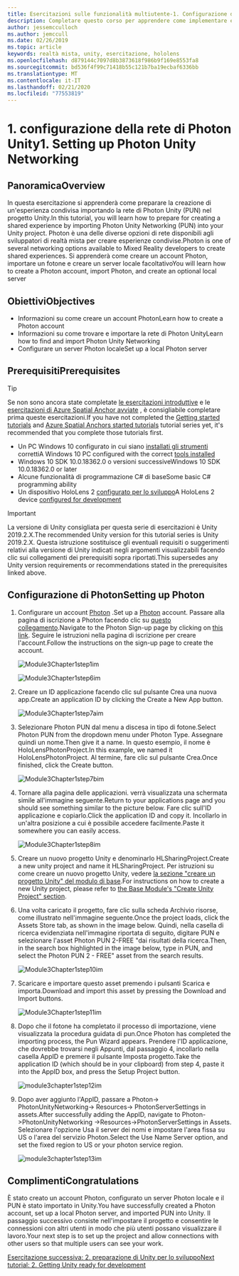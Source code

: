```yaml
---
title: Esercitazioni sulle funzionalità multiutente-1. Configurazione della rete di Photon Unity
description: Completare questo corso per apprendere come implementare esperienze condivise multiutente all'interno di un'applicazione HoloLens 2.
author: jessemcculloch
ms.author: jemccull
ms.date: 02/26/2019
ms.topic: article
keywords: realtà mista, unity, esercitazione, hololens
ms.openlocfilehash: d879144c7097d8b3873618f986b9f169e8553fa8
ms.sourcegitcommit: bd536f4f99c71418b55c121b7ba19ecbaf6336bb
ms.translationtype: MT
ms.contentlocale: it-IT
ms.lasthandoff: 02/21/2020
ms.locfileid: "77553819"
---
```

# <a name="1-setting-up-photon-unity-networking"></a><span data-ttu-id="d777a-105">1. configurazione della rete di Photon Unity</span><span class="sxs-lookup"><span data-stu-id="d777a-105">1. Setting up Photon Unity Networking</span></span>

## <a name="overview"></a><span data-ttu-id="d777a-106">Panoramica</span><span class="sxs-lookup"><span data-stu-id="d777a-106">Overview</span></span>

<span data-ttu-id="d777a-107">In questa esercitazione si apprenderà come preparare la creazione di un'esperienza condivisa importando la rete di Photon Unity (PUN) nel progetto Unity.</span><span class="sxs-lookup"><span data-stu-id="d777a-107">In this tutorial, you will learn how to prepare for creating a shared experience by importing Photon Unity Networking (PUN) into your Unity project.</span></span> <span data-ttu-id="d777a-108">Photon è una delle diverse opzioni di rete disponibili agli sviluppatori di realtà mista per creare esperienze condivise.</span><span class="sxs-lookup"><span data-stu-id="d777a-108">Photon is one of several networking options available to Mixed Reality developers to create shared experiences.</span></span> <span data-ttu-id="d777a-109">Si apprenderà come creare un account Photon, importare un fotone e creare un server locale facoltativo</span><span class="sxs-lookup"><span data-stu-id="d777a-109">You will learn how to create a Photon account, import Photon, and create an optional local server</span></span>

## <a name="objectives"></a><span data-ttu-id="d777a-110">Obiettivi</span><span class="sxs-lookup"><span data-stu-id="d777a-110">Objectives</span></span>

* <span data-ttu-id="d777a-111">Informazioni su come creare un account Photon</span><span class="sxs-lookup"><span data-stu-id="d777a-111">Learn how to create a Photon account</span></span>
* <span data-ttu-id="d777a-112">Informazioni su come trovare e importare la rete di Photon Unity</span><span class="sxs-lookup"><span data-stu-id="d777a-112">Learn how to find and import Photon Unity Networking</span></span>
* <span data-ttu-id="d777a-113">Configurare un server Photon locale</span><span class="sxs-lookup"><span data-stu-id="d777a-113">Set up a local Photon server</span></span>

## <a name="prerequisites"></a><span data-ttu-id="d777a-114">Prerequisiti</span><span class="sxs-lookup"><span data-stu-id="d777a-114">Prerequisites</span></span>

>[!TIP]
><span data-ttu-id="d777a-115">Se non sono ancora state completate [le esercitazioni introduttive](mrlearning-base.md) e le [esercitazioni di Azure Spatial Anchor avviate](mrlearning-asa-ch1.md) , è consigliabile completare prima queste esercitazioni.</span><span class="sxs-lookup"><span data-stu-id="d777a-115">If you have not completed the [Getting started tutorials](mrlearning-base.md) and [Azure Spatial Anchors started tutorials](mrlearning-asa-ch1.md) tutorial series yet, it's recommended that you complete those tutorials first.</span></span>

* <span data-ttu-id="d777a-116">Un PC Windows 10 configurato in cui siano [installati gli strumenti](install-the-tools.md) corretti</span><span class="sxs-lookup"><span data-stu-id="d777a-116">A Windows 10 PC configured with the correct [tools installed](install-the-tools.md)</span></span>
* <span data-ttu-id="d777a-117">Windows 10 SDK 10.0.18362.0 o versioni successive</span><span class="sxs-lookup"><span data-stu-id="d777a-117">Windows 10 SDK 10.0.18362.0 or later</span></span>
* <span data-ttu-id="d777a-118">Alcune funzionalità di programmazione C# di base</span><span class="sxs-lookup"><span data-stu-id="d777a-118">Some basic C# programming ability</span></span>
* <span data-ttu-id="d777a-119">Un dispositivo HoloLens 2 [configurato per lo sviluppo](using-visual-studio.md#enabling-developer-mode)</span><span class="sxs-lookup"><span data-stu-id="d777a-119">A HoloLens 2 device [configured for development](using-visual-studio.md#enabling-developer-mode)</span></span>

>[!IMPORTANT]
> <span data-ttu-id="d777a-120">La versione di Unity consigliata per questa serie di esercitazioni è Unity 2019.2.X.</span><span class="sxs-lookup"><span data-stu-id="d777a-120">The recommended Unity version for this tutorial series is Unity 2019.2.X.</span></span> <span data-ttu-id="d777a-121">Questa istruzione sostituisce gli eventuali requisiti o suggerimenti relativi alla versione di Unity indicati negli argomenti visualizzabili facendo clic sui collegamenti dei prerequisiti sopra riportati.</span><span class="sxs-lookup"><span data-stu-id="d777a-121">This supersedes any Unity version requirements or recommendations stated in the prerequisites linked above.</span></span>

## <a name="setting-up-photon"></a><span data-ttu-id="d777a-122">Configurazione di Photon</span><span class="sxs-lookup"><span data-stu-id="d777a-122">Setting up Photon</span></span>

1. <span data-ttu-id="d777a-123">Configurare un account [Photon](https://dashboard.photonengine.com//Account/SignUp) .</span><span class="sxs-lookup"><span data-stu-id="d777a-123">Set up a [Photon](https://dashboard.photonengine.com//Account/SignUp) account.</span></span> <span data-ttu-id="d777a-124">Passare alla pagina di iscrizione a Photon facendo clic su [questo collegamento](https://dashboard.photonengine.com//Account/SignUp).</span><span class="sxs-lookup"><span data-stu-id="d777a-124">Navigate to the Photon Sign-up page by clicking on [this link](https://dashboard.photonengine.com//Account/SignUp).</span></span> <span data-ttu-id="d777a-125">Seguire le istruzioni nella pagina di iscrizione per creare l'account.</span><span class="sxs-lookup"><span data-stu-id="d777a-125">Follow the instructions on the sign-up page to create the account.</span></span>

    ![Module3Chapter1step1im](images/module3chapter1step1im.PNG)

    ![Module3Chapter1step6im](images/module3chapter1step6im.PNG)

2. <span data-ttu-id="d777a-128">Creare un ID applicazione facendo clic sul pulsante Crea una nuova app.</span><span class="sxs-lookup"><span data-stu-id="d777a-128">Create an application ID by clicking the Create a New App button.</span></span>

    ![Module3Chapter1step7aim](images/module3chapter1step7aim.PNG)

3. <span data-ttu-id="d777a-130">Selezionare Photon PUN dal menu a discesa in tipo di fotone.</span><span class="sxs-lookup"><span data-stu-id="d777a-130">Select Photon PUN from the dropdown menu under Photon Type.</span></span> <span data-ttu-id="d777a-131">Assegnare quindi un nome.</span><span class="sxs-lookup"><span data-stu-id="d777a-131">Then give it a name.</span></span> <span data-ttu-id="d777a-132">In questo esempio, il nome è HoloLensPhotonProject.</span><span class="sxs-lookup"><span data-stu-id="d777a-132">In this example, we named it HoloLensPhotonProject.</span></span> <span data-ttu-id="d777a-133">Al termine, fare clic sul pulsante Crea.</span><span class="sxs-lookup"><span data-stu-id="d777a-133">Once finished, click the Create button.</span></span>

    ![Module3Chapter1step7bim](images/module3chapter1step7bim.PNG)

4. <span data-ttu-id="d777a-135">Tornare alla pagina delle applicazioni. verrà visualizzata una schermata simile all'immagine seguente.</span><span class="sxs-lookup"><span data-stu-id="d777a-135">Return to your applications page and you should see something similar to the picture below.</span></span> <span data-ttu-id="d777a-136">Fare clic sull'ID applicazione e copiarlo.</span><span class="sxs-lookup"><span data-stu-id="d777a-136">Click the application ID and copy it.</span></span> <span data-ttu-id="d777a-137">Incollarlo in un'altra posizione a cui è possibile accedere facilmente.</span><span class="sxs-lookup"><span data-stu-id="d777a-137">Paste it somewhere you can easily access.</span></span>  

    ![Module3Chapter1step8im](images/module3chapter1step8im.PNG)

5. <span data-ttu-id="d777a-139">Creare un nuovo progetto Unity e denominarlo HLSharingProject.</span><span class="sxs-lookup"><span data-stu-id="d777a-139">Create a new unity project and name it HLSharingProject.</span></span> <span data-ttu-id="d777a-140">Per istruzioni su come creare un nuovo progetto Unity, vedere [la sezione "creare un progetto Unity" del modulo di base](https://docs.microsoft.com//windows/mixed-reality/mrlearning-base-ch1#create-new-unity-project).</span><span class="sxs-lookup"><span data-stu-id="d777a-140">For instructions on how to create a new Unity project, please refer to [the Base Module's "Create Unity Project" section](https://docs.microsoft.com//windows/mixed-reality/mrlearning-base-ch1#create-new-unity-project).</span></span> 

6. <span data-ttu-id="d777a-141">Una volta caricato il progetto, fare clic sulla scheda Archivio risorse, come illustrato nell'immagine seguente.</span><span class="sxs-lookup"><span data-stu-id="d777a-141">Once the project loads, click the Assets Store tab, as shown in the image below.</span></span> <span data-ttu-id="d777a-142">Quindi, nella casella di ricerca evidenziata nell'immagine riportata di seguito, digitare PUN e selezionare l'asset Photon PUN 2-FREE "dai risultati della ricerca.</span><span class="sxs-lookup"><span data-stu-id="d777a-142">Then, in the search box highlighted in the image below, type in PUN, and select the Photon PUN 2 - FREE" asset from the search results.</span></span>

    ![Module3Chapter1step10im](images/module3chapter1step10im.PNG)

7. <span data-ttu-id="d777a-144">Scaricare e importare questo asset premendo i pulsanti Scarica e importa.</span><span class="sxs-lookup"><span data-stu-id="d777a-144">Download and import this asset by pressing the Download and Import buttons.</span></span>

    ![Module3Chapter1step11im](images/module3chapter1step11im.PNG)

8. <span data-ttu-id="d777a-146">Dopo che il fotone ha completato il processo di importazione, viene visualizzata la procedura guidata di pun.</span><span class="sxs-lookup"><span data-stu-id="d777a-146">Once Photon has completed the importing process, the Pun Wizard appears.</span></span> <span data-ttu-id="d777a-147">Prendere l'ID applicazione, che dovrebbe trovarsi negli Appunti, dal passaggio 4, incollarlo nella casella AppID e premere il pulsante Imposta progetto.</span><span class="sxs-lookup"><span data-stu-id="d777a-147">Take the application ID (which should be in your clipboard) from step 4, paste it into the AppID box, and press the Setup Project button.</span></span>

    ![module3chapter1step12im](images/module3chapter1step12im.PNG)

9. <span data-ttu-id="d777a-149">Dopo aver aggiunto l'AppID, passare a Photon-> PhotonUnityNetworking-> Resources-> PhotonServerSettings in assets.</span><span class="sxs-lookup"><span data-stu-id="d777a-149">After successfully adding the AppID, navigate to Photon->PhotonUnityNetworking ->Resources->PhotonServerSettings in Assets.</span></span> <span data-ttu-id="d777a-150">Selezionare l'opzione Usa il server dei nomi e impostare l'area fissa su US o l'area del servizio Photon.</span><span class="sxs-lookup"><span data-stu-id="d777a-150">Select the Use Name Server option, and set the fixed region to US or your photon service region.</span></span>

    ![module3chapter1step13im](images/module3chapter1step13im.PNG)

## <a name="congratulations"></a><span data-ttu-id="d777a-152">Complimenti</span><span class="sxs-lookup"><span data-stu-id="d777a-152">Congratulations</span></span>

<span data-ttu-id="d777a-153">È stato creato un account Photon, configurato un server Photon locale e il PUN è stato importato in Unity.</span><span class="sxs-lookup"><span data-stu-id="d777a-153">You have successfully created a Photon account, set up a local Photon server, and imported PUN into Unity.</span></span> <span data-ttu-id="d777a-154">Il passaggio successivo consiste nell'impostare il progetto e consentire le connessioni con altri utenti in modo che più utenti possano visualizzare il lavoro.</span><span class="sxs-lookup"><span data-stu-id="d777a-154">Your next step is to set up the project and allow connections with other users so that multiple users can see your work.</span></span>

<span data-ttu-id="d777a-155">[Esercitazione successiva: 2. preparazione di Unity per lo sviluppo](mrlearning-sharing(photon)-ch2.md)</span><span class="sxs-lookup"><span data-stu-id="d777a-155">[Next tutorial: 2. Getting Unity ready for development](mrlearning-sharing(photon)-ch2.md)</span></span>
